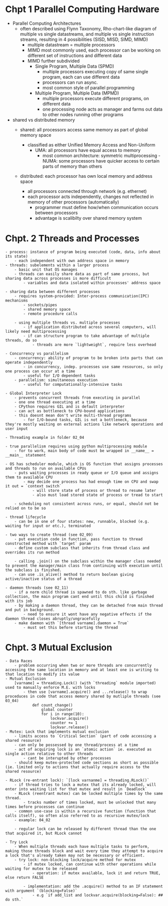 # Chpt 1 Parallel Computing Hardware
- Parallel Computing Architectures
    - often described using Flynn Taxonomy, Rho-chart-like diagram of multiple vs single datastreams, and multiple vs single instruction streams, resulting in 4 possibilities (SISD, MISD, SIMD, MIMD)
        - multiple datastream = multiple processors
        - MIMD most commonly used, each processor can be working on different set of instructions and different data
        - MIMD further subdivided
            - Single Program, Multiple Data (SPMD)
                - multiple processors executing copy of same single program, each can use different data
                - processors can run async.
                - most common style of parallel programming
            - Multiple Program, Multiple Data (MPMD)
                - multiple processors execute different programs, on different data
                - one processing node acts as manager and farms out data to other nodes running other programs
- shared vs distributed memory
    - shared: all processors access same memory as part of global memory space
        - classified as either Unified Memory Access and Non-Uniform
            - UMA: all processors have equal access to memory
                - most common architecture: symmetric multiprocessing
            -NUMA: some processors have quicker access to certain parts of memory than others
    
    - distributed: each processor has own local memory and address space
        - all processors connected through network (e.g. ethernet)
        - each processor acts independently, changes not reflected in memory of other processors (automatically)
            - programmer must define how/when communication occurs between processors
            - advantage is scalibilty over shared memory system

# Chpt. 2 Threads and Processes
    - process: instance of program being executed (code, data, info about its state)
        - each independent with own address space in memory
    - threads: subelements within a larger process
        - basic unit that OS manages
        - threads can easily share data as part of same process, but sharing data across processes is more difficult
            - variables and data isolated within processes' address space
     
    - sharing data between different processes
        - requires system-provided: Inter-process communication(IPC) mechanisms
            - sockets/pipes
            - shared memory space
            - remote procedure calls
        
        - using multiple threads vs. multiple processes
            - if application distributed across several computers, will likely need multiprocessing 
            - if can structure program to take advantage of multiple threads, do so
                - threads are more `lightweight`, require less overhead
    
    - Concurrency vs parallelism
        - concurrency: ability of program to be broken into parts that can operate independently
            - in concurrency, indep. processes use same resources, so only one process can occur at a time
            - useful for I/O dependent tasks 
        - parallelism: simultaneous execution
            - useful for computationally-intensive tasks
    
    - Global Interpreter Lock
        - prevents concurrent threads from executing in parallel
        - one one thread executing at a time
        - CPython requires GIL and is default interpreter
        - can act as bottleneck to CPU-bound applications 
        - this doesnt mean don't write multi-thread programs
            - for I/O-bound tasks, GIL is not a bottleneck, because they're mostly waiting on external actions like network operations and user input

    - Threading example in folder 02_04
    
    - true parallelism requires using python multiprocessing module
        - for to work, main body of code must be wrapped in __name__ = __main__ statement
    
    - OS has scheduler module, which is OS function that assigns processes and threads to run on available CPUs
        - puts waiting processes in ready queue or I/O queue and assigns them to available CPU
            - may decide one process has had enough time on CPU and swap it out = `context switch` 
                - will store state of process or thread to resume later
                - also must load stored state of process or tread to start
        
        - scheduling not consistent across runs, or equal, should not be relied on to be so
    
    - thread lifecycle
        - can be in one of four states: new, runnable, blocked (e.g. waiting for input or etc.), terminated
    
    - two ways to create thread (see 02_09)
        - put execution code in function, pass function to thread constructed method with `target` param
        - define custom subclass that inherits from thread class and overrides its run method

        - calling .join() on the subclass within the manager class needed to prevent the manager/main class from continuing with execution until the subclass is finished.
        - can use .is_alive() method to return boolean giving active/inactive status of a thread

    - daemon threads (see 02_11)
        - if a norm child thread is spawned to do sth. like garbage collection, the main program cant end until this child is finished with its job
        - by making a daemon thread, they can be detached from main thread and put in background.
            - need to ensure it wont have any negative effects if the daemon thread closes abruptly/ungracefully
        - make daemon with `[thread varname].daemon = True`
            - must set this before starting the thread

# Chpt. 3 Mutual Exclusion
    - Data Races
        - problem occurring when two or more threads are concurrently accessing the same location in memory and at least one is writing to that location to modify its value
    - Mutual Exclusion
        [varname] = threading.Lock() (with `threading` module imported) used to manually enforce M.E. with locks
            - then use [varname].acquire() and ...release() to wrap proceduces in code that access memory shared by mutliple threads (see 03_04) 
                def count_change()
                    global counter
                    for i in range(10):
                        lockvar.acquire()
                        counter += 1
                        lockvar.release()
    - Mutex: Lock that implements mutual exclusion
        - limits access to `Critical Section` (part of code accessing a shared resource)
        - can only be possessed by one thread/process at a time
        - act of acquiring lock is an `atomic action` ie. executed as single action relative to other threads
            - cant be interupted by other processes
        - should keep mutex-protected code sections as short as possible (ie. limited only to actions that actually require access to the shared resource)
    
    - RLock (re-entrant lock): `[lock varnanme] = threading.RLock()`
        - if thread tries to lock a mutex that its already locked, will enter into waiting list for that mutex and result in `Deadlock` 
        - RLock (reentrant mutex) can be locked multiple times by the same thread. 
            - tracks number of times locked, must be unlocked that many times before processes can continue
        - common use-case is within a recursive function (function that calls itself), so often also referred to as recursive mutex/lock
        - example: 04_02

        - regular lock can be released by different thread than the one that acquired it, but RLock cannot
    
    - Try Lock  
        - When multiple threads each have multiple tasks to perform, making those threads block and wait every time they attempt to acquire a lock that's already taken may not be necessary or efficient.
        - try lock: non-blocking lock/acquire method for mutex
            - if mutex locked, can continue with other operations while waiting for mutex to be released 
                - operation: if mutex available, lock it and return TRUE, else return FALSE 
            
            - implementation: add the .acquire() method to an IF statement with argument `(blocking=False)`
                - e.g `if add_list and lockvar.acquire(blocking=False): ## do sth.`